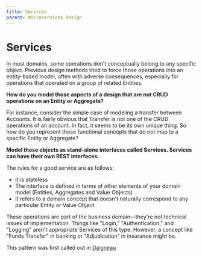 ```yaml
---
title: Services
parent: Microservices Design
---
```

Services
===

In most domains, some operations don't conceptually belong to any specific object. Previous design methods tried to force those operations into an entity-based model, often with adverse consequences, especially for operations that operated on a group of related Entities. 

**How do you model those aspects of a design that are not CRUD operations on an Entity or Aggregate?**

For instance, consider the simple case of modeling a transfer between Accounts.  It is fairly obvious that Transfer is not one of the CRUD operations of an account.  In fact, it seems to be its own unique thing.  So how do you represent these functional concepts that do not map to a specific Entity or Aggregate?

**Model those objects as stand-alone interfaces called Services.  Services can have their own REST interfaces.**

The rules for a good service are as follows:

* It is stateless
* The interface is defined in terms of other elements of your domain model (Entities, Aggregates and Value Objects)
* It refers to a domain concept that doesn't naturally correspond to any particular Entity or Value Object

These operations are part of the business domain—they're not technical issues of implementation. Things like "Login," "Authentication," and "Logging" aren't appropriate Services of this type. However, a concept like "Funds Transfer" in banking or "Adjudication" in insurance might be.

This pattern was first called out in [Daigneau](https://www.amazon.com/Service-Design-Patterns-Fundamental-Solutions/dp/032154420X)

